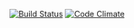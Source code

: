 [![Build Status](https://travis-ci.org/hanranti/wepa-ratebeer-public.png)](https://travis-ci.org/hanranti/wepa-ratebeer)
[![Code Climate](https://codeclimate.com/github/hanranti/wepa-ratebeer-public.png)](https://codeclimate.com/github/hanranti/wepa-ratebeer-public)
